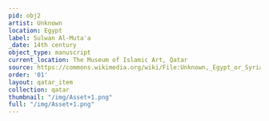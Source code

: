 ```yaml
---
pid: obj2
artist: Unknown
location: Egypt
label: Sulwan Al-Muta'a
_date: 14th century
object_type: manuscript
current_location: The Museum of Islamic Art, Qatar
source: https://commons.wikimedia.org/wiki/File:Unknown,_Egypt_or_Syria,_14th_Century_-_Sulwan_Al-Muta%27a_-_Google_Art_Project.jpg
order: '01'
layout: qatar_item
collection: qatar
thumbnail: "/img/Asset+1.png"
full: "/img/Asset+1.png"
---
```

